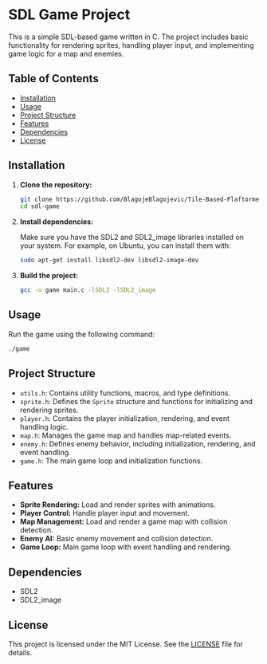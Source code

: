 
# SDL Game Project

This is a simple SDL-based game written in C. The project includes basic functionality for rendering sprites, handling player input, and implementing game logic for a map and enemies.

## Table of Contents

- [Installation](#installation)
- [Usage](#usage)
- [Project Structure](#project-structure)
- [Features](#features)
- [Dependencies](#dependencies)
- [License](#license)

## Installation

1. **Clone the repository:**

   ```sh
   git clone https://github.com/BlagojeBlagojevic/Tile-Based-Plaftormer-Engine.git
   cd sdl-game
   ```

2. **Install dependencies:**

   Make sure you have the SDL2 and SDL2_image libraries installed on your system. For example, on Ubuntu, you can install them with:

   ```sh
   sudo apt-get install libsdl2-dev libsdl2-image-dev
   ```

3. **Build the project:**

   ```sh
   gcc -o game main.c -lSDL2 -lSDL2_image
   ```

## Usage

Run the game using the following command:

```sh
./game
```

## Project Structure

- `utils.h`: Contains utility functions, macros, and type definitions.
- `sprite.h`: Defines the `Sprite` structure and functions for initializing and rendering sprites.
- `player.h`: Contains the player initialization, rendering, and event handling logic.
- `map.h`: Manages the game map and handles map-related events.
- `enemy.h`: Defines enemy behavior, including initialization, rendering, and event handling.
- `game.h`: The main game loop and initialization functions.

## Features

- **Sprite Rendering:** Load and render sprites with animations.
- **Player Control:** Handle player input and movement.
- **Map Management:** Load and render a game map with collision detection.
- **Enemy AI:** Basic enemy movement and collision detection.
- **Game Loop:** Main game loop with event handling and rendering.

## Dependencies

- SDL2
- SDL2_image

## License

This project is licensed under the MIT License. See the [LICENSE](LICENSE) file for details.
```
